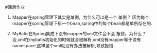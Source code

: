 #课后作业
1. Mapper在spring管理下其实是单例，为什么可以是一个
单例？
因为每个mapper在spring管理下都一个bean,spring中的每个bean都是单例存在的.

2. MyBatis在Spring集成下没有mapper的xml文件会不会
报错，为什么？
会,xml在mybatis初始化的时候就会被解析,xml没有mapper等于没有namespace,这样这个xml就没有办法被解析,导致报错.